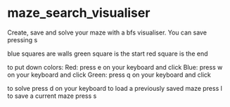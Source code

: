 # maze_search_visualiser
Create, save and solve your maze with a bfs visualiser.
You can save pressing s

blue squares are walls
green square is the start
red square is the end

to put down colors:
Red: press e on your keyboard and click
Blue: press w on your keyboard and click
Green: press q on your keyboard and click

to solve press d on your keyboard
to load a previously saved maze press l
to save a current maze press s

